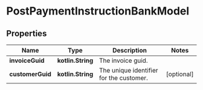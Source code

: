 
# PostPaymentInstructionBankModel

## Properties
Name | Type | Description | Notes
------------ | ------------- | ------------- | -------------
**invoiceGuid** | **kotlin.String** | The invoice guid. | 
**customerGuid** | **kotlin.String** | The unique identifier for the customer. |  [optional]



